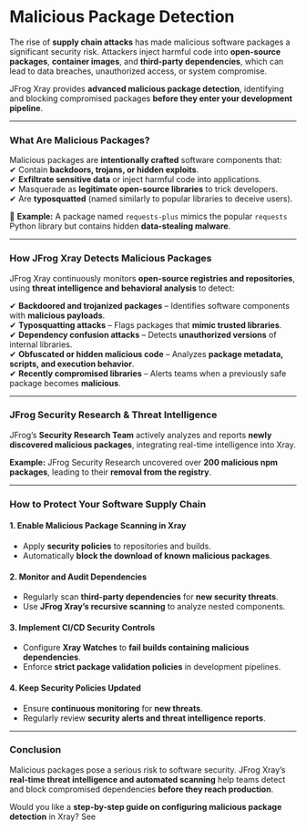 # Malicious Package Detection

The rise of **supply chain attacks** has made malicious software packages a significant security risk. Attackers inject harmful code into **open-source packages**, **container images**, and **third-party dependencies**, which can lead to data breaches, unauthorized access, or system compromise.

JFrog Xray provides **advanced malicious package detection**, identifying and blocking compromised packages **before they enter your development pipeline**.

***

### **What Are Malicious Packages?**

Malicious packages are **intentionally crafted** software components that:\
✔ Contain **backdoors, trojans, or hidden exploits**.\
✔ **Exfiltrate sensitive data** or inject harmful code into applications.\
✔ Masquerade as **legitimate open-source libraries** to trick developers.\
✔ Are **typosquatted** (named similarly to popular libraries to deceive users).

🚀 **Example:** A package named `requests-plus` mimics the popular `requests` Python library but contains hidden **data-stealing malware**.

***

### **How JFrog Xray Detects Malicious Packages**

JFrog Xray continuously monitors **open-source registries and repositories**, using **threat intelligence and behavioral analysis** to detect:

✔ **Backdoored and trojanized packages** – Identifies software components with **malicious payloads**.\
✔ **Typosquatting attacks** – Flags packages that **mimic trusted libraries**.\
✔ **Dependency confusion attacks** – Detects **unauthorized versions** of internal libraries.\
✔ **Obfuscated or hidden malicious code** – Analyzes **package metadata, scripts, and execution behavior**.\
✔ **Recently compromised libraries** – Alerts teams when a previously safe package becomes **malicious**.

***

### **JFrog Security Research & Threat Intelligence**

JFrog’s **Security Research Team** actively analyzes and reports **newly discovered malicious packages**, integrating real-time intelligence into Xray.

**Example:** JFrog Security Research uncovered over **200 malicious npm packages**, leading to their **removal from the registry**.

***

### **How to Protect Your Software Supply Chain**

#### **1. Enable Malicious Package Scanning in Xray**

* Apply **security policies** to repositories and builds.
* Automatically **block the download of known malicious packages**.

#### **2. Monitor and Audit Dependencies**

* Regularly scan **third-party dependencies** for **new security threats**.
* Use **JFrog Xray’s recursive scanning** to analyze nested components.

#### **3. Implement CI/CD Security Controls**

* Configure **Xray Watches** to **fail builds containing malicious dependencies**.
* Enforce **strict package validation policies** in development pipelines.

#### **4. Keep Security Policies Updated**

* Ensure **continuous monitoring** for **new threats**.
* Regularly review **security alerts and threat intelligence reports**.

***

### **Conclusion**

Malicious packages pose a serious risk to software security. JFrog Xray’s **real-time threat intelligence and automated scanning** help teams detect and block compromised dependencies **before they reach production**.

Would you like a **step-by-step guide on configuring malicious package detection** in Xray? See
